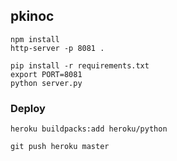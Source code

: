 ## pkinoc

```
npm install
http-server -p 8081 .

pip install -r requirements.txt
export PORT=8081
python server.py
```

### Deploy
```
heroku buildpacks:add heroku/python

git push heroku master
```
